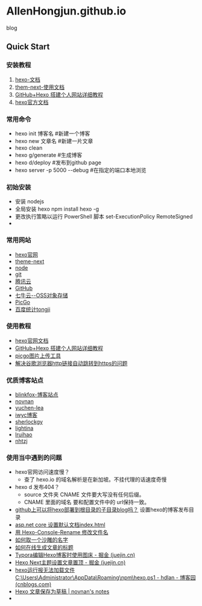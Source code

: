 # AllenHongjun.github.io
blog

## Quick Start


### 安装教程
1. [hexo-文档](https://hexo.io/zh-cn/docs/)
2. [them-next-使用文档](https://theme-next.iissnan.com/getting-started.html)
3. [GitHub+Hexo 搭建个人网站详细教程](https://zhuanlan.zhihu.com/p/26625249)
4. [hexo官方文档](https://hexo.io/zh-cn/docs/)


### 常用命令
- hexo init 博客名   #新建一个博客
- hexo new 文章名   #新建一片文章
- hexo clean
- hexo g/generate   #生成博客
- hexo d/deploy     #发布到github page
- hexo server -p 5000 --debug #在指定的端口本地浏览

### 初始安装
- 安装 nodejs 
- 全局安装 hexo  npm install hexo -g
- 更改执行策略以运行 PowerShell 脚本  set-ExecutionPolicy RemoteSigned 
- 


### 常用网站
- [hexo官网](https://hexo.io/zh-cn/)
- [theme-next](https://theme-next.iissnan.com/)
- [node](https://nodejs.org/en/)
- [git](https://git-scm.com/)
- [腾讯云](https://cloud.tencent.com/)
- [GitHub](https://github.com/AllenHongjun/AllenHongjun.github.io)
- [七牛云--OSS对象存储](https://www.qiniu.com/)
- [PicGo](https://molunerfinn.com/PicGo/)
- [百度统计tongji](https://tongji.baidu.com/web/25068974/welcome/login)

### 使用教程
- [hexo官网文档](https://hexo.io/zh-cn/docs/)
- [GitHub+Hexo 搭建个人网站详细教程](https://zhuanlan.zhihu.com/p/26625249)
- [picgo图片上传工具](https://picgo.github.io/PicGo-Doc/zh/guide/#%E5%90%AC%E8%AF%B4%E4%BD%A0%E4%B9%9F%E6%83%B3%E7%94%A8picgo)
- [解决谷歌浏览器http链接自动跳转到https的问题](https://blog.csdn.net/muzidigbig/article/details/106137570)

### 优质博客站点
- [blinkfox-博客站点](http://blinkfox.com/about)
- [novnan](https://novnan.github.io/)
- [yuchen-lea](https://yuchen-lea.github.io/)
- [iwyc博客](https://blog.iwyc.cn/)
- [sherlockgy](https://sherlockgy.github.io/)
- [lightina](https://blog.lightina.cn/)
- [lruihao](https://lruihao.cn/docs/)
- [nhtzj](https://www.nhtzj.com/)


### 使用当中遇到的问题
- hexo官网访问速度慢？
    - 查了 hexo.io 的域名解析是在新加坡。不挂代理的话速度奇慢
- hexo d 发布404？
    - source 文件夹 CNAME 文件要大写没有任何后缀。
    - CNAME 里面的域名 要和配置文件中的 url保持一致。
- [github上可以将hexo部署到根目录的子目录blog吗？](https://segmentfault.com/q/1010000004341546) 设置hexo的博客发布目录
- [asp.net core 设置默认文档index.html](https://www.cnblogs.com/bangle/p/11481904.html)
- [用 Hexo-Console-Rename 修改文件名](https://roro4ever.github.io/2019/11/28/%E7%94%A8-hexo-console-rename-%E4%BF%AE%E6%94%B9%E6%96%87%E4%BB%B6%E5%90%8D/%E7%94%A8-hexo-console-rename-%E4%BF%AE%E6%94%B9%E6%96%87%E4%BB%B6%E5%90%8D/)
- [如何取一个沙雕的名字](https://www.zhihu.com/question/340847881/answer/975410254)
- [如何在线生成文章的标题]()
- [Typora编辑Hexo博客时使用图床 - 掘金 (juejin.cn)](https://juejin.cn/post/7001874996561870885)
- [Hexo Next主题设置文章置顶 - 掘金 (juejin.cn)](https://juejin.cn/post/6844904037465194503)
- [hexo运行报无法加载文件 C:\Users\Administrator\AppData\Roaming\npm\hexo.ps1 - hdlan - 博客园 (cnblogs.com)](https://www.cnblogs.com/hdlan/p/14452703.html)
- [Hexo 文章保存为草稿 | novnan's notes](https://novnan.github.io/Hexo/hexo-draft/)
- 
